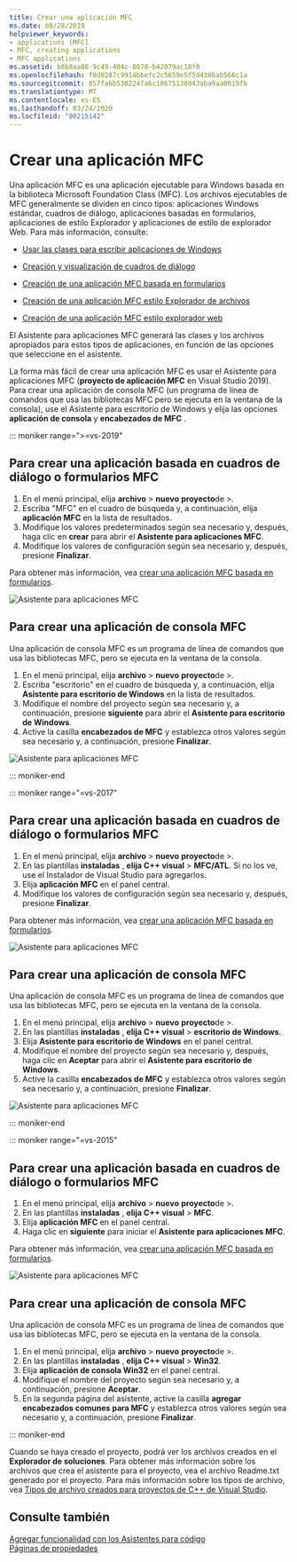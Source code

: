 ```yaml
---
title: Crear una aplicación MFC
ms.date: 08/28/2019
helpviewer_keywords:
- applications [MFC]
- MFC, creating applications
- MFC applications
ms.assetid: b8b8aa08-9c49-404c-8078-b42079ac18f0
ms.openlocfilehash: f0d0287c9914bbefc2c5659e5f5d4386ab566c1a
ms.sourcegitcommit: 857fa6b530224fa6c18675138043aba9aa0619fb
ms.translationtype: MT
ms.contentlocale: es-ES
ms.lasthandoff: 03/24/2020
ms.locfileid: "80215142"
---
```

# <a name="creating-an-mfc-application"></a>Crear una aplicación MFC

Una aplicación MFC es una aplicación ejecutable para Windows basada en la biblioteca Microsoft Foundation Class (MFC). Los archivos ejecutables de MFC generalmente se dividen en cinco tipos: aplicaciones Windows estándar, cuadros de diálogo, aplicaciones basadas en formularios, aplicaciones de estilo Explorador y aplicaciones de estilo de explorador Web. Para más información, consulte:

- [Usar las clases para escribir aplicaciones de Windows](../../mfc/using-the-classes-to-write-applications-for-windows.md)

- [Creación y visualización de cuadros de diálogo](../../mfc/creating-and-displaying-dialog-boxes.md)

- [Creación de una aplicación MFC basada en formularios](../../mfc/reference/creating-a-forms-based-mfc-application.md)

- [Creación de una aplicación MFC estilo Explorador de archivos](../../mfc/reference/creating-a-file-explorer-style-mfc-application.md)

- [Creación de una aplicación MFC estilo explorador web](../../mfc/reference/creating-a-web-browser-style-mfc-application.md)

El Asistente para aplicaciones MFC generará las clases y los archivos apropiados para estos tipos de aplicaciones, en función de las opciones que seleccione en el asistente.

La forma más fácil de crear una aplicación MFC es usar el Asistente para aplicaciones MFC (**proyecto de aplicación MFC** en Visual Studio 2019). Para crear una aplicación de consola MFC (un programa de línea de comandos que usa las bibliotecas MFC pero se ejecuta en la ventana de la consola), use el Asistente para escritorio de Windows y elija las opciones **aplicación de consola** y **encabezados de MFC** .

::: moniker range=">=vs-2019"

## <a name="to-create-an-mfc-forms-or-dialog-based-application"></a>Para crear una aplicación basada en cuadros de diálogo o formularios MFC

1. En el menú principal, elija **archivo** > **nuevo** **proyecto**de >.
1. Escriba "MFC" en el cuadro de búsqueda y, a continuación, elija **aplicación MFC** en la lista de resultados.
1. Modifique los valores predeterminados según sea necesario y, después, haga clic en **crear** para abrir el **Asistente para aplicaciones MFC**.
1. Modifique los valores de configuración según sea necesario y, después, presione **Finalizar**.

Para obtener más información, vea [crear una aplicación MFC basada en formularios](creating-a-forms-based-mfc-application.md).

![Asistente para aplicaciones MFC](media/mfc-app-wizard.png)

## <a name="to-create-an-mfc-console-application"></a>Para crear una aplicación de consola MFC

Una aplicación de consola MFC es un programa de línea de comandos que usa las bibliotecas MFC, pero se ejecuta en la ventana de la consola.

1. En el menú principal, elija **archivo** > **nuevo** **proyecto**de >.
1. Escriba "escritorio" en el cuadro de búsqueda y, a continuación, elija **Asistente para escritorio de Windows** en la lista de resultados.
1. Modifique el nombre del proyecto según sea necesario y, a continuación, presione **siguiente** para abrir el **Asistente para escritorio de Windows**.
1. Active la casilla **encabezados de MFC** y establezca otros valores según sea necesario y, a continuación, presione **Finalizar**.

![Asistente para aplicaciones MFC](media/windows-desktop-wizard.png)

::: moniker-end

::: moniker range="=vs-2017"

## <a name="to-create-an-mfc-forms-or-dialog-based-application"></a>Para crear una aplicación basada en cuadros de diálogo o formularios MFC

1. En el menú principal, elija **archivo** > **nuevo** **proyecto**de >.
1. En las plantillas **instaladas** , **elija C++ visual** > **MFC/ATL**. Si no los ve, use el Instalador de Visual Studio para agregarlos.
1. Elija **aplicación MFC** en el panel central.
1. Modifique los valores de configuración según sea necesario y, después, presione **Finalizar**.

Para obtener más información, vea [crear una aplicación MFC basada en formularios](creating-a-forms-based-mfc-application.md).

![Asistente para aplicaciones MFC](media/mfc-app-wizard.png)

## <a name="to-create-an-mfc-console-application"></a>Para crear una aplicación de consola MFC

Una aplicación de consola MFC es un programa de línea de comandos que usa las bibliotecas MFC, pero se ejecuta en la ventana de la consola.

1. En el menú principal, elija **archivo** > **nuevo** **proyecto**de >.
1. En las plantillas **instaladas** , **elija C++ visual** > **escritorio de Windows**.
1. Elija **Asistente para escritorio de Windows** en el panel central.
1. Modifique el nombre del proyecto según sea necesario y, después, haga clic en **Aceptar** para abrir el **Asistente para escritorio de Windows**.
1. Active la casilla **encabezados de MFC** y establezca otros valores según sea necesario y, a continuación, presione **Finalizar**.

![Asistente para aplicaciones MFC](media/windows-desktop-wizard-2017.png)

::: moniker-end

::: moniker range="=vs-2015"

## <a name="to-create-an-mfc-forms-or-dialog-based-application"></a>Para crear una aplicación basada en cuadros de diálogo o formularios MFC

1. En el menú principal, elija **archivo** > **nuevo** **proyecto**de >.
1. En las plantillas **instaladas** , **elija C++ visual** > **MFC**.
1. Elija **aplicación MFC** en el panel central.
1. Haga clic en **siguiente** para iniciar el **Asistente para aplicaciones MFC**.

Para obtener más información, vea [crear una aplicación MFC basada en formularios](creating-a-forms-based-mfc-application.md).

![Asistente para aplicaciones MFC](media/mfc-app-wizard-2015.png)

## <a name="to-create-an-mfc-console-application"></a>Para crear una aplicación de consola MFC

Una aplicación de consola MFC es un programa de línea de comandos que usa las bibliotecas MFC, pero se ejecuta en la ventana de la consola.

1. En el menú principal, elija **archivo** > **nuevo** **proyecto**de >.
1. En las plantillas **instaladas** , **elija C++ visual** > **Win32**.
1. Elija **aplicación de consola Win32** en el panel central.
1. Modifique el nombre del proyecto según sea necesario y, a continuación, presione **Aceptar**.
1. En la segunda página del asistente, active la casilla **agregar encabezados comunes para MFC** y establezca otros valores según sea necesario y, a continuación, presione **Finalizar**.

::: moniker-end

Cuando se haya creado el proyecto, podrá ver los archivos creados en el **Explorador de soluciones**. Para obtener más información sobre los archivos que crea el asistente para el proyecto, vea el archivo Readme.txt generado por el proyecto. Para más información sobre los tipos de archivo, vea [Tipos de archivo creados para proyectos de C++ de Visual Studio](../../build/reference/file-types-created-for-visual-cpp-projects.md).

## <a name="see-also"></a>Consulte también

[Agregar funcionalidad con los Asistentes para código](../../ide/adding-functionality-with-code-wizards-cpp.md)<br/>
[Páginas de propiedades](../../build/reference/property-pages-visual-cpp.md)
